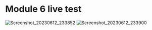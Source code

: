 # Module 6  live test
![Screenshot_20230612_233852](https://github.com/HasibuliT/Module6LiveTest/assets/66546794/12830881-78dc-46a1-a457-4b7359393168)
![Screenshot_20230612_233900](https://github.com/HasibuliT/Module6LiveTest/assets/66546794/4f9e3e72-5324-4343-8c57-5906c407bd27)
